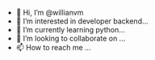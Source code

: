- 👋 Hi, I’m @willianvm
- 👀 I’m interested in developer backend...
- 🌱 I’m currently learning python...
- 💞️ I’m looking to collaborate on ...
- 📫 How to reach me ...

<!---
willianvm/willianvm is a ✨ special ✨ repository because its `README.md` (this file) appears on your GitHub profile.
You can click the Preview link to take a look at your changes.
--->
